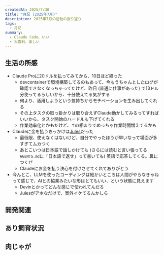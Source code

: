 ```yaml
---
createdAt: 2025/7/30
title: "月記 (2025年7月)"
description: 2025年7月の活動の振り返り
tags: 
  - 月記
summary:
  - Claude Code、いい
  - 大喜利、楽しい
---
```


## 生活の所感

* Claude Proに20ドルを払ってみてから、10日ほど経った
  * devcontainerで環境構築してるのもあって、今もうちゃんとしたログが確認できなくなっちゃってたけど、昨日 (普通に仕事があった) で13ドル分使ってるらしいから、十分使えてる気がする
  * 何より、活用しようという気持ちからモチベーションを生み出してくれる
  * その上タスクの取っ掛かりは取り合えずClaude動かしてみるってすればいいから、タスク開始のハードルも下げてくれる
  * 作業効率化とかもだけど、↑の相まりでめっちゃ作業時間増えてるかも
* Claudeに金を払うきっかけは[Jules](https://jules.google.com)だった
  * 最低限、使えなくはないけど、自分でやったほうが早いなって場面が多すぎてムカつく
  * あとこいつは日本語で話しかけても (さらには読むと言い張ってる`AGENTS.md`に「日本語で返せ」って書いても) 英語で応答してくる。鼻につくぜ
  * Claudeにお金を払う決心を付けさせてくれてありがとう
* 今んとこ、LLMを使ったコーディングは細かいところは人間がやらなきゃねって感じで、AIとの協業みたいな形はとてもいい、という状態に見えます
  * Devinとかってどんな感じで使われてんだろ
  * Julesがアホなだけで、案外イケてるんかしら

## 開発関連

## あり飼育状況

## 肉じゃが

